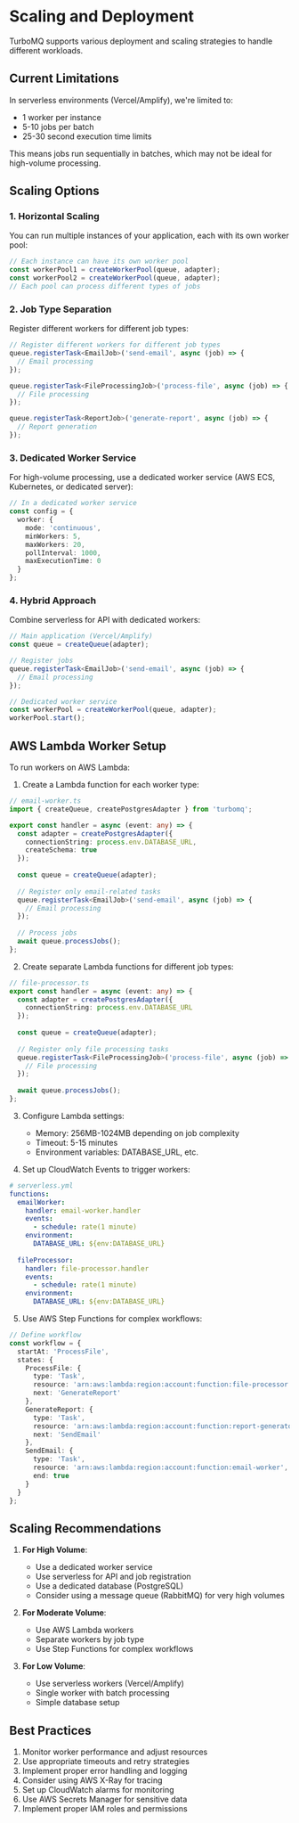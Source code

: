 # Scaling and Deployment

TurboMQ supports various deployment and scaling strategies to handle different workloads.

## Current Limitations

In serverless environments (Vercel/Amplify), we're limited to:
- 1 worker per instance
- 5-10 jobs per batch
- 25-30 second execution time limits

This means jobs run sequentially in batches, which may not be ideal for high-volume processing.

## Scaling Options

### 1. Horizontal Scaling

You can run multiple instances of your application, each with its own worker pool:

```typescript
// Each instance can have its own worker pool
const workerPool1 = createWorkerPool(queue, adapter);
const workerPool2 = createWorkerPool(queue, adapter);
// Each pool can process different types of jobs
```

### 2. Job Type Separation

Register different workers for different job types:

```typescript
// Register different workers for different job types
queue.registerTask<EmailJob>('send-email', async (job) => {
  // Email processing
});

queue.registerTask<FileProcessingJob>('process-file', async (job) => {
  // File processing
});

queue.registerTask<ReportJob>('generate-report', async (job) => {
  // Report generation
});
```

### 3. Dedicated Worker Service

For high-volume processing, use a dedicated worker service (AWS ECS, Kubernetes, or dedicated server):

```typescript
// In a dedicated worker service
const config = {
  worker: {
    mode: 'continuous',
    minWorkers: 5,
    maxWorkers: 20,
    pollInterval: 1000,
    maxExecutionTime: 0
  }
};
```

### 4. Hybrid Approach

Combine serverless for API with dedicated workers:

```typescript
// Main application (Vercel/Amplify)
const queue = createQueue(adapter);

// Register jobs
queue.registerTask<EmailJob>('send-email', async (job) => {
  // Email processing
});

// Dedicated worker service
const workerPool = createWorkerPool(queue, adapter);
workerPool.start();
```

## AWS Lambda Worker Setup

To run workers on AWS Lambda:

1. Create a Lambda function for each worker type:

```typescript
// email-worker.ts
import { createQueue, createPostgresAdapter } from 'turbomq';

export const handler = async (event: any) => {
  const adapter = createPostgresAdapter({
    connectionString: process.env.DATABASE_URL,
    createSchema: true
  });
  
  const queue = createQueue(adapter);
  
  // Register only email-related tasks
  queue.registerTask<EmailJob>('send-email', async (job) => {
    // Email processing
  });
  
  // Process jobs
  await queue.processJobs();
};
```

2. Create separate Lambda functions for different job types:

```typescript
// file-processor.ts
export const handler = async (event: any) => {
  const adapter = createPostgresAdapter({
    connectionString: process.env.DATABASE_URL
  });
  
  const queue = createQueue(adapter);
  
  // Register only file processing tasks
  queue.registerTask<FileProcessingJob>('process-file', async (job) => {
    // File processing
  });
  
  await queue.processJobs();
};
```

3. Configure Lambda settings:
   - Memory: 256MB-1024MB depending on job complexity
   - Timeout: 5-15 minutes
   - Environment variables: DATABASE_URL, etc.

4. Set up CloudWatch Events to trigger workers:
```yaml
# serverless.yml
functions:
  emailWorker:
    handler: email-worker.handler
    events:
      - schedule: rate(1 minute)
    environment:
      DATABASE_URL: ${env:DATABASE_URL}
  
  fileProcessor:
    handler: file-processor.handler
    events:
      - schedule: rate(1 minute)
    environment:
      DATABASE_URL: ${env:DATABASE_URL}
```

5. Use AWS Step Functions for complex workflows:
```typescript
// Define workflow
const workflow = {
  startAt: 'ProcessFile',
  states: {
    ProcessFile: {
      type: 'Task',
      resource: 'arn:aws:lambda:region:account:function:file-processor',
      next: 'GenerateReport'
    },
    GenerateReport: {
      type: 'Task',
      resource: 'arn:aws:lambda:region:account:function:report-generator',
      next: 'SendEmail'
    },
    SendEmail: {
      type: 'Task',
      resource: 'arn:aws:lambda:region:account:function:email-worker',
      end: true
    }
  }
};
```

## Scaling Recommendations

1. **For High Volume**:
   - Use a dedicated worker service
   - Use serverless for API and job registration
   - Use a dedicated database (PostgreSQL)
   - Consider using a message queue (RabbitMQ) for very high volumes

2. **For Moderate Volume**:
   - Use AWS Lambda workers
   - Separate workers by job type
   - Use Step Functions for complex workflows

3. **For Low Volume**:
   - Use serverless workers (Vercel/Amplify)
   - Single worker with batch processing
   - Simple database setup

## Best Practices

1. Monitor worker performance and adjust resources
2. Use appropriate timeouts and retry strategies
3. Implement proper error handling and logging
4. Consider using AWS X-Ray for tracing
5. Set up CloudWatch alarms for monitoring
6. Use AWS Secrets Manager for sensitive data
7. Implement proper IAM roles and permissions 